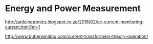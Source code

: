 # Energy and Power Measurement


http://arduinotronics.blogspot.co.za/2016/02/ac-current-monitoring-current.html?m=1

http://www.butlerwinding.com/current-transformers-theory-operation/
